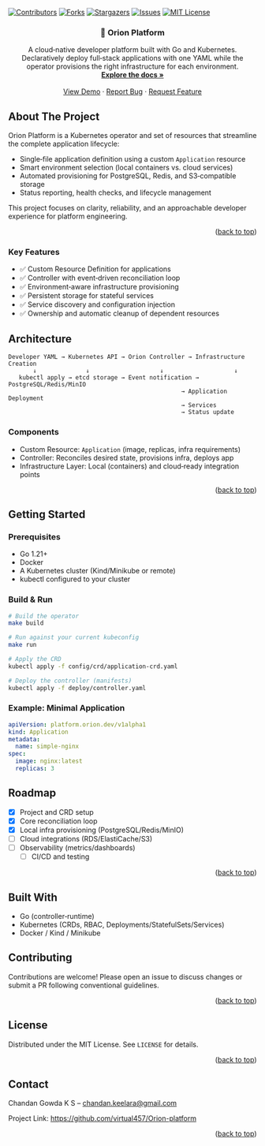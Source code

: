 <!-- PROJECT SHIELDS -->
<!-- *** I'm using markdown "reference style" links for readability. *** Reference links are enclosed in brackets [ ] instead of parentheses ( ). *** See the bottom of this document for the declaration of the reference variables *** for contributors-url, forks-url, etc. This is an optional, concise syntax you may use. *** https://www.markdownguide.org/basic-syntax/#reference-style-links -->
[![Contributors][contributors-shield]][contributors-url]
[![Forks][forks-shield]][forks-url]
[![Stargazers][stars-shield]][stars-url]
[![Issues][issues-shield]][issues-url]
[![MIT License][license-shield]][license-url]

<a id="readme-top"></a>

<!-- PROJECT TITLE -->
<div align="center">
  <h3 align="center">🚀 Orion Platform</h3>
  <p align="center">
    A cloud‑native developer platform built with Go and Kubernetes. Declaratively deploy full‑stack applications with one YAML while the operator provisions the right infrastructure for each environment.
    <br/>
    <a href="https://github.com/virtual457/Orion-platform"><strong>Explore the docs »</strong></a>
    <br/><br/>
    <a href="https://github.com/virtual457/Orion-platform">View Demo</a>
    ·
    <a href="https://github.com/virtual457/Orion-platform/issues/new?labels=bug&template=bug-report---.md">Report Bug</a>
    ·
    <a href="https://github.com/virtual457/Orion-platform/issues/new?labels=enhancement&template=feature-request---.md">Request Feature</a>
  </p>
</div>

## About The Project

Orion Platform is a Kubernetes operator and set of resources that streamline the complete application lifecycle:

- Single‑file application definition using a custom `Application` resource
- Smart environment selection (local containers vs. cloud services)
- Automated provisioning for PostgreSQL, Redis, and S3‑compatible storage
- Status reporting, health checks, and lifecycle management

This project focuses on clarity, reliability, and an approachable developer experience for platform engineering.

<p align="right">(<a href="#readme-top">back to top</a>)</p>

### Key Features

- ✅ Custom Resource Definition for applications
- ✅ Controller with event‑driven reconciliation loop
- ✅ Environment‑aware infrastructure provisioning
- ✅ Persistent storage for stateful services
- ✅ Service discovery and configuration injection
- ✅ Ownership and automatic cleanup of dependent resources

## Architecture

```
Developer YAML → Kubernetes API → Orion Controller → Infrastructure Creation
       ↓              ↓                    ↓                    ↓
   kubectl apply → etcd storage → Event notification → PostgreSQL/Redis/MinIO
                                                 → Application Deployment
                                                 → Services
                                                 → Status update
```

### Components

- Custom Resource: `Application` (image, replicas, infra requirements)
- Controller: Reconciles desired state, provisions infra, deploys app
- Infrastructure Layer: Local (containers) and cloud‑ready integration points

<p align="right">(<a href="#readme-top">back to top</a>)</p>

## Getting Started

### Prerequisites
- Go 1.21+
- Docker
- A Kubernetes cluster (Kind/Minikube or remote)
- kubectl configured to your cluster

### Build & Run
```bash
# Build the operator
make build

# Run against your current kubeconfig
make run

# Apply the CRD
kubectl apply -f config/crd/application-crd.yaml

# Deploy the controller (manifests)
kubectl apply -f deploy/controller.yaml
```

### Example: Minimal Application
```yaml
apiVersion: platform.orion.dev/v1alpha1
kind: Application
metadata:
  name: simple-nginx
spec:
  image: nginx:latest
  replicas: 3
```

## Roadmap

- [x] Project and CRD setup
- [x] Core reconciliation loop
- [x] Local infra provisioning (PostgreSQL/Redis/MinIO)
- [ ] Cloud integrations (RDS/ElastiCache/S3)
- [ ] Observability (metrics/dashboards)
  - [ ] CI/CD and testing

<p align="right">(<a href="#readme-top">back to top</a>)</p>

## Built With

- Go (controller‑runtime)
- Kubernetes (CRDs, RBAC, Deployments/StatefulSets/Services)
- Docker / Kind / Minikube

## Contributing

Contributions are welcome! Please open an issue to discuss changes or submit a PR following conventional guidelines.

<p align="right">(<a href="#readme-top">back to top</a>)</p>

## License

Distributed under the MIT License. See `LICENSE` for details.

<p align="right">(<a href="#readme-top">back to top</a>)</p>

## Contact

Chandan Gowda K S – chandan.keelara@gmail.com

Project Link: https://github.com/virtual457/Orion-platform

<p align="right">(<a href="#readme-top">back to top</a>)</p>

<!-- MARKDOWN LINKS & IMAGES -->
<!-- https://www.markdownguide.org/basic-syntax/#reference-style-links -->
[contributors-shield]: https://img.shields.io/github/contributors/virtual457/Orion-platform.svg?style=for-the-badge
[forks-shield]: https://img.shields.io/github/forks/virtual457/Orion-platform.svg?style=for-the-badge
[stars-shield]: https://img.shields.io/github/stars/virtual457/Orion-platform.svg?style=for-the-badge
[issues-shield]: https://img.shields.io/github/issues/virtual457/Orion-platform.svg?style=for-the-badge
[license-shield]: https://img.shields.io/github/license/virtual457/Orion-platform.svg?style=for-the-badge
[contributors-url]: https://github.com/virtual457/Orion-platform/graphs/contributors
[forks-url]: https://github.com/virtual457/Orion-platform/network/members
[stars-url]: https://github.com/virtual457/Orion-platform/stargazers
[issues-url]: https://github.com/virtual457/Orion-platform/issues
[license-url]: https://github.com/virtual457/Orion-platform/blob/master/LICENSE
